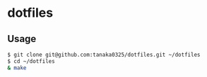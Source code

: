 dotfiles
========

## Usage

```zsh
$ git clone git@github.com:tanaka0325/dotfiles.git ~/dotfiles
$ cd ~/dotfiles
& make
```
